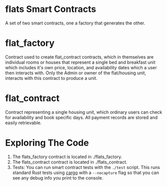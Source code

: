 flats Smart Contracts
==================
A set of two smart contracts, one a factory that generates the other.

flat_factory
=============
Contract used to create flat_contract contracts, which in themselves are individual rooms or houses that represent a single bed and breakfast unit which includes it's own price, location, and availability dates which a user then interacts with. Only the Admin or owner of the flat/housing unit, interacts with this contract to produce a unit.

flat_contract
==============
Contract representing a single housing unit, which ordinary users can check for availability and book specific days. All payment records are stored and easily retrievable.


Exploring The Code
==================

1. The flats_factory contract is located in ./flats_factory.
2. The flats_contract contract is located in ./flats_contract.
2. Tests: You can run smart contract tests with the `./test` script. This runs
   standard Rust tests using [cargo] with a `--nocapture` flag so that you
   can see any debug info you print to the console.


  [smart contract]: https://docs.near.org/docs/develop/contracts/overview
  [Rust]: https://www.rust-lang.org/
  [create-near-app]: https://github.com/near/create-near-app
  [correct target]: https://github.com/near/near-sdk-rs#pre-requisites
  [cargo]: https://doc.rust-lang.org/book/ch01-03-hello-cargo.html
